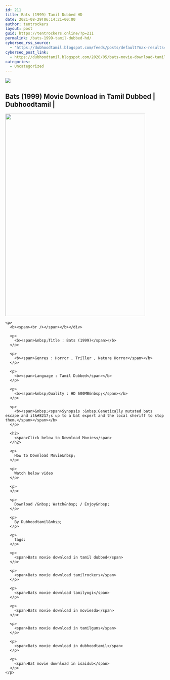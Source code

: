```yaml
---
id: 211
title: Bats (1999) Tamil Dubbed HD
date: 2021-08-29T06:14:21+00:00
author: tentrockers
layout: post
guid: https://tentrockers.online/?p=211
permalink: /bats-1999-tamil-dubbed-hd/
cyberseo_rss_source:
  - 'https://dubhoodtamil.blogspot.com/feeds/posts/default?max-results=150&start-index=301'
cyberseo_post_link:
  - https://dubhoodtamil.blogspot.com/2020/05/bats-movie-download-tamil.html
categories:
  - Uncategorized
---
```

<div class="media_block">
  <img src="https://1.bp.blogspot.com/-RsExJYAZYk0/Xr_mTRMQxeI/AAAAAAAABJw/Y4mpxk-RwlooRejQg4rCL4YaXYAexoO8ACNcBGAsYHQ/s72-c/images%2B%252842%2529.jpeg" class="media_thumbnail" />
</div>

<div dir="ltr" trbidi="on" readability="27.526153846154">
  <h2>
    <span>Bats (1999) Movie Download in Tamil Dubbed | Dubhoodtamil |</span>
  </h2>
  
  <div>
    <div class="separator">
      <a href="https://1.bp.blogspot.com/-RsExJYAZYk0/Xr_mTRMQxeI/AAAAAAAABJw/Y4mpxk-RwlooRejQg4rCL4YaXYAexoO8ACNcBGAsYHQ/s1600/images%2B%252842%2529.jpeg" imageanchor="1"><img loading="lazy" border="0" data-original-height="666" data-original-width="461" height="640" src="https://1.bp.blogspot.com/-RsExJYAZYk0/Xr_mTRMQxeI/AAAAAAAABJw/Y4mpxk-RwlooRejQg4rCL4YaXYAexoO8ACNcBGAsYHQ/s640/images%2B%252842%2529.jpeg" width="442" /></a>
    </div>
    
    <p>
      <b><span><br /></span></b></div> 
      
      <p>
        <b><span>&nbsp;Title : Bats (1999)</span></b>
      </p>
      
      <p>
        <b><span>Genres : Horror , Triller , Nature Horror</span></b>
      </p>
      
      <p>
        <b><span>Language : Tamil Dubbed</span></b>
      </p>
      
      <p>
        <b><span>&nbsp;Quality : HD 600MB&nbsp;</span></b>
      </p>
      
      <p>
        <b><span>&nbsp;<span>Synopsis :&nbsp;Genetically mutated bats escape and it&#8217;s up to a bat expert and the local sheriff to stop them.</span></span></b>
      </p>
      
      <h2>
        <span>Click below to Download Movies</span>
      </h2>
      
      <p>
        How to Download Movie&nbsp;
      </p>
      
      <p>
        Watch below video
      </p>
      
      <p>
      </p>
      
      <p>
        Download /&nbsp; Watch&nbsp; / Enjoy&nbsp;
      </p>
      
      <p>
        By Dubhoodtamil&nbsp;
      </p>
      
      <p>
        tags:
      </p>
      
      <p>
        <span>Bats movie download in tamil dubbed</span>
      </p>
      
      <p>
        <span>Bats movie download tamilrockers</span>
      </p>
      
      <p>
        <span>Bats movie download tamilyogi</span>
      </p>
      
      <p>
        <span>Bats movie download in moviesda</span>
      </p>
      
      <p>
        <span>Bats movie download in tamilguns</span>
      </p>
      
      <p>
        <span>Bats movie download in dubhoodtamil</span>
      </p>
      
      <p>
        <span>Bat movie download in isaidub</span>
      </p>
    </p>
  </div>